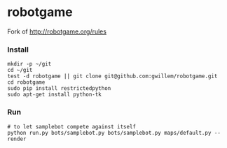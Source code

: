 robotgame
=========

Fork of http://robotgame.org/rules

### Install

```
mkdir -p ~/git
cd ~/git
test -d robotgame || git clone git@github.com:gwillem/robotgame.git
cd robotgame
sudo pip install restrictedpython
sudo apt-get install python-tk
```

### Run

```
# to let samplebot compete against itself
python run.py bots/samplebot.py bots/samplebot.py maps/default.py --render
```

